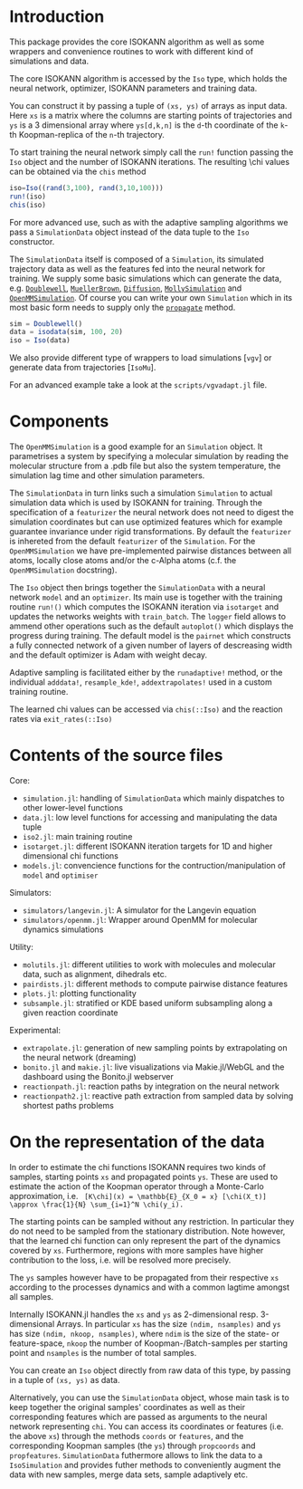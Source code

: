 # Introduction

This package provides the core ISOKANN algorithm as well as some wrappers and convenience routines to work with different kind of simulations and data.

The core ISOKANN algorithm is accessed by the `Iso` type,
which holds the neural network, optimizer, ISOKANN parameters and training data.

You can construct it by passing a tuple of `(xs, ys)` of arrays as input data. Here `xs` is a matrix where the columns are starting points of trajectories and `ys` is a 3 dimensional array where `ys[d,k,n]` is the `d`-th coordinate of the `k`-th Koopman-replica of the `n`-th trajectory.

To start training the neural network simply call the `run!` function passing the `Iso` object and the number of ISOKANN iterations.
The resulting \chi values can be obtained via the `chis` method

```julia
iso=Iso((rand(3,100), rand(3,10,100)))
run!(iso)
chis(iso)
```

For more advanced use, such as with the adaptive sampling algorithms we pass a `SimulationData` object instead of the data tuple to the `Iso` constructor.

The `SimulationData` itself is composed of a `Simulation`, its simulated trajectory data as well as the features fed into the neural network for training.
We supply some basic simulations which can generate the data, e.g. [`Doublewell`](@ref), [`MuellerBrown`](@ref), [`Diffusion`](@ref), [`MollySimulation`](@ref) and [`OpenMMSimulation`](@ref).
Of course you can write your own `Simulation` which in its most basic form needs to supply only the [`propagate`](@ref) method.

```julia
sim = Doublewell()
data = isodata(sim, 100, 20)
iso = Iso(data)
```

We also provide different type of wrappers to load simulations [`vgv`] or generate data from trajectories [`IsoMu`].

For an advanced example take a look at the `scripts/vgvadapt.jl` file.


# Components

The `OpenMMSimulation` is a good example for an `Simulation` object. It parametrises a system by specifying a molecular simulation by reading the molecular structure from a .pdb file but also the system temperature, the simulation lag time and other simulation parameters.

The `SimulationData` in turn links such a simulation `Simulation` to actual simulation data which is used by ISOKANN for training.
Through the specification of a `featurizer` the neural network does not need to digest the simulation coordinates but can use optimized features which for example guarantee invariance under rigid transformations.
By default the `featurizer` is inhereted from the default `featurizer` of the `Simulation`. For the `OpenMMSimulation` we have pre-implemented pairwise distances between all atoms, locally close atoms and/or the c-Alpha atoms (c.f. the `OpenMMSimulation` docstring).

The `Iso` object then brings together the `SimulationData` with a neural network `model` and an `optimizer`.
Its main use is together with the training routine `run!()` which computes the ISOKANN iteration via `isotarget` and updates the networks weights with `train_batch`.
The `logger` field allows to ammend other operations such as the default `autoplot()` which displays the progress during training.
The default model is the `pairnet` which constructs a fully connected network of a given number of layers of descreasing width and the default optimizer is Adam with weight decay.

Adaptive sampling is facilitated either by the `runadaptive!` method, or the individual `adddata!`, `resample_kde!`, `addextrapolates!` used in a custom training routine.


The learned chi values can be accessed via `chis(::Iso)` and the reaction rates via `exit_rates(::Iso)`


# Contents of the source files

Core:

- `simulation.jl`: handling of `SimulationData` which mainly dispatches to other lower-level functions
- `data.jl`: low level functions for accessing and manipulating the data tuple
- `iso2.jl`: main training routine
- `isotarget.jl`:  different ISOKANN iteration targets  for 1D and higher dimensional chi functions
- `models.jl`: convencience functions for the contruction/manipulation of `model` and `optimiser`

Simulators:

- `simulators/langevin.jl`: A simulator for the Langevin equation
- `simulators/openmm.jl`: Wrapper around OpenMM for molecular dynamics simulations

Utility:
- `molutils.jl`: different utilities to work with molecules and molecular data, such as alignment, dihedrals etc.
- `pairdists.jl`: different methods to compute pairwise distance features
- `plots.jl`: plotting functionality
- `subsample.jl`: stratified or KDE based uniform subsampling along a given reaction coordinate

Experimental:

- `extrapolate.jl`: generation of new sampling points by extrapolating on the neural network (dreaming)
- `bonito.jl` and `makie.jl`: live visualizations via Makie.jl/WebGL and the dashboard using the Bonito.jl webserver
- `reactionpath.jl`: reaction paths by integration on the neural network
- `reactionpath2.jl`: reactive path extraction from sampled data by solving shortest paths problems

# On the representation of the data

In order to estimate the chi functions ISOKANN requires two kinds of samples, starting points `xs` and propagated points `ys`.
These are used to estimate the action of the Koopman operator through a Monte-Carlo approximation, i.e.
`` [K\chi](x) = \mathbb{E}_{X_0 = x} [\chi(X_t)] \approx \frac{1}{N} \sum_{i=1}^N \chi(y_i).``

The starting points can be sampled without any restriction. In particular they do not need to be sampled from the stationary distribution.
Note however, that the learned chi function can only represent the part of the dynamics covered by `xs`. Furthermore, regions with more samples have higher contribution to the loss, i.e. will be resolved more precisely.

The `ys` samples however have to be propagated from their respective `xs` according to the processes dynamics and with a common lagtime amongst all samples.

Internally ISOKANN.jl handles the `xs` and `ys` as 2-dimensional resp. 3-dimensional Arrays.
In particular `xs` has the size `(ndim, nsamples)` and `ys` has size `(ndim, nkoop, nsamples)`, where `ndim` is the size of the state- or feature-space, `nkoop` the number of Koopman-/Batch-samples per starting point and `nsamples` is the number of total samples.

You can create an `Iso` object directly from raw data of this type, by passing in a tuple of `(xs, ys)` as data.

Alternatively, you can use the `SimulationData` object, whose main task is to keep together the original samples' coordinates as well as their corresponding features which are passed as arguments to the neural network representing `chi`.
You can access its coordinates or features (i.e. the above `xs`) through the methods `coords` or `features`, and the corresponding Koopman samples (the `ys`) through `propcoords` and `propfeatures`.
`SimulationData` futhermore allows to link the data to a `IsoSimulation` and provides futher methods to conveniently augment the data with new samples, merge data sets, sample adaptively etc.
